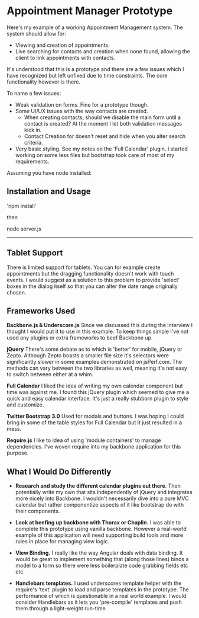 Appointment Manager Prototype 
=====================

Here's my example of a working Appointment Management system. The system should allow for:

* Viewing and creation of appointments.
* Live searching for contacts and creation when none found, allowing the client
  to link appointments with contacts.

It's understood that this is a prototype and there are a few issues which I have recognized but left unfixed due to time constraints. The core functionality however is there.

To name a few issues:

* Weak validation on forms. Fine for a prototype though.
* Some UI/UX issues with the way contacts are created.
	* When creating contacts, should we disable the main form until a contact is created? At the moment I let both validation messages kick in.
	* Contact Creation for doesn't reset and hide when you alter search criteria.
* Very basic styling. See my notes on the 'Full Calendar' plugin. I started working on some less files but bootstrap took care of most of my requirements.

Assuming you have node installed:

Installation and Usage
----------
'npm install'

then 

node server.js

----------

Tablet Support
----------
There is limited support for tablets. You can for example create appointments but the dragging functionality doesn't work with touch events. I would suggest as a solution to this problem to provide 'select' boxes in the dialog itself so that you can alter the date range originally chosen.

Frameworks Used
---------

**Backbone.js & Underscore.js** Since we discussed this during the interview I thought I would put it to use in this example. To keep things simple I've not used any plugins or extra frameworks to beef Backbone up. 

**jQuery**
There's some debate as to which is 'better' for mobile, jQuery or Zepto. Although Zepto boasts a smaller file size it's selectors were significantly slower in some examples demonstrated on jsPerf.com. The methods can vary between the two libraries as well, meaning it's not easy to switch between either at a whim.

**Full Calendar**
I liked the idea of writing my own calendar component but time was against me. I found this jQuery plugin which seemed to give me a quick and easy calendar interface. It's just a really stubborn plugin to style and customize. 

**Twitter Bootstrap 3.0**
Used for modals and buttons. I was hoping I could bring in some of the table styles for Full Calendar but it just resulted in a mess.

**Require.js**
I like to idea of using 'module containers' to manage dependencies. I've woven require into my backbone application for this purpose.  


What I Would Do Differently
----------
* **Research and study the different calendar plugins out there**. Then potentially write my own that sits independently of jQuery and integrates more nicely into Backbone. I wouldn't necessarily dive into a pure MVC calendar but rather componentize aspects of it like bootstrap do with their components. 

* **Look at beefing up backbone with Thorax or Chaplin.** I was able to complete this prototype using vanilla backbone. However a real-world example of this application will need supporting build tools and more rules in place for managing view logic. 

* **View Binding.** I really like the way Angular deals with data binding. It would be great to implement something that (along those lines) binds a model to a form so there were less boilerplate code grabbing fields etc etc.

* **Handlebars templates.** I used underscores template helper with the require's 'text' plugin to load and parse templates in the prototype. The performance of which is questionable in a real world example. I would consider Handlebars as it lets you 'pre-compile' templates and push them through a light-weight run-time.
